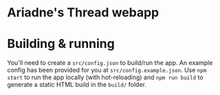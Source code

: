 # Ariadne's Thread webapp

# Building & running

You'll need to create a `src/config.json` to build/run the app. An example config has been provided for you at `src/config.example.json`. Use `npm start` to run the app locally (with hot-reloading) and `npm run build` to generate a static HTML build in the `build/` folder.